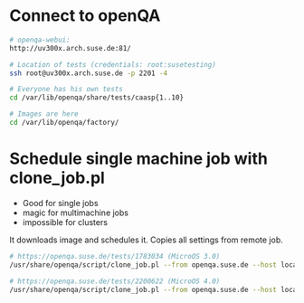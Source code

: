# Connect to openQA

```bash
# openqa-webui:
http://uv300x.arch.suse.de:81/

# Location of tests (credentials: root:susetesting)
ssh root@uv300x.arch.suse.de -p 2201 -4

# Everyone has his own tests
cd /var/lib/openqa/share/tests/caasp{1..10}

# Images are here
cd /var/lib/openqa/factory/
```

# Schedule single machine job with clone_job.pl
 - Good for single jobs
 - magic for multimachine jobs
 - impossible for clusters
 
It downloads image and schedules it. Copies all settings from remote job.
```bash
# https://openqa.suse.de/tests/1783034 (MicroOS 3.0)
/usr/share/openqa/script/clone_job.pl --from openqa.suse.de --host localhost 1783034

# https://openqa.suse.de/tests/2200622 (MicroOS 4.0)
/usr/share/openqa/script/clone_job.pl --from openqa.suse.de --host localhost 2200622
```
